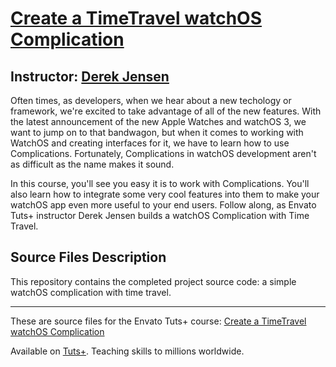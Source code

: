 # [Create a TimeTravel watchOS Complication][published url]
## Instructor: [Derek Jensen][instructor url]


Often times, as developers, when we hear about a new techology or framework, we're excited to take advantage of all of the new features. With the latest announcement of the new Apple Watches and watchOS 3, we want to jump on to that bandwagon, but when it comes to working with WatchOS and creating interfaces for it, we have to learn how to use Complications. Fortunately, Complications in watchOS development aren't as difficult as the name makes it sound. 

In this course, you'll see you easy it is to work with Complications. You'll also learn how to integrate some very cool features into them to make your watchOS app even more useful to your end users. Follow along, as Envato Tuts+ instructor Derek Jensen builds a watchOS Complication with Time Travel.



## Source Files Description


This repository contains the completed project source code: a simple watchOS complication with time travel.

------

These are source files for the Envato Tuts+ course: [Create a TimeTravel watchOS Complication][published url]

Available on [Tuts+](https://tutsplus.com). Teaching skills to millions worldwide.

[published url]: https://code.tutsplus.com/courses/create-a-timetravel-watchos-complication
[instructor url]: https://tutsplus.com/authors/derek-jensen

